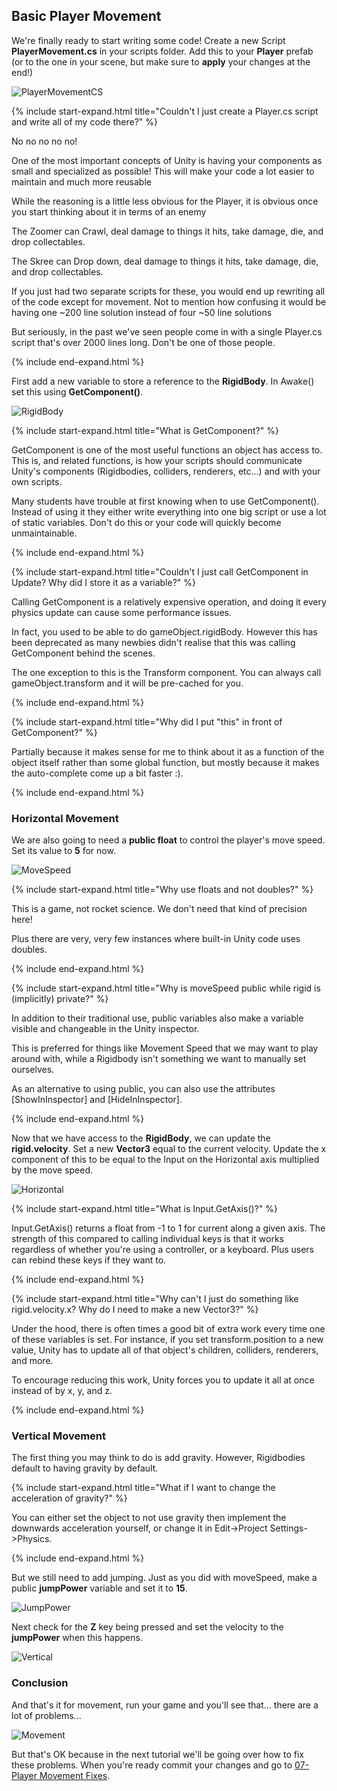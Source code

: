 ## Basic Player Movement

We're finally ready to start writing some code! Create a new Script **PlayerMovement.cs** in your scripts folder. Add this to your **Player** prefab (or to the one in your scene, but make sure to **apply** your changes at the end!)

![PlayerMovementCS](./06/PlayerMovementCS.PNG)

{% include start-expand.html title="Couldn't I just create a Player.cs script and write all of my code there?" %}
<p>No no no no no!</p>
<p>One of the most important concepts of Unity is having your components as small and specialized as possible! This will make your code a lot easier to maintain and much more reusable</p>
<p>While the reasoning is a little less obvious for the Player, it is obvious once you start thinking about it in terms of an enemy</p>
<p>The Zoomer can Crawl, deal damage to things it hits, take damage, die, and drop collectables.</p>
<p>The Skree can Drop down, deal damage to things it hits, take damage, die, and drop collectables.</p>
<p>If you just had two separate scripts for these, you would end up rewriting all of the code except for movement. Not to mention how confusing it would be having one ~200 line solution instead of four ~50 line solutions</p>
<p>But seriously, in the past we've seen people come in with a single Player.cs script that's over 2000 lines long. Don't be one of those people.</p>
{% include end-expand.html %}

First add a new variable to store a reference to the **RigidBody**. In Awake() set this using **GetComponent()**.

![RigidBody](./06/RigidBody.PNG)

{% include start-expand.html title="What is GetComponent?" %}
<p>GetComponent is one of the most useful functions an object has access to. This is, and related functions, is how your scripts should communicate Unity's components (Rigidbodies, colliders, renderers, etc...) and with your own scripts.</p>
<p>Many students have trouble at first knowing when to use GetComponent(). Instead of using it they either write everything into one big script or use a lot of static variables. Don't do this or your code will quickly become unmaintainable.</p>
{% include end-expand.html %}

{% include start-expand.html title="Couldn't I just call GetComponent in Update? Why did I store it as a variable?" %}
<p>Calling GetComponent is a relatively expensive operation, and doing it every physics update can cause some performance issues.</p>
<p>In fact, you used to be able to do gameObject.rigidBody. However this has been deprecated as many newbies didn't realise that this was calling GetComponent behind the scenes.</p>
<p>The one exception to this is the Transform component. You can always call gameObject.transform and it will be pre-cached for you.</p>
{% include end-expand.html %}

{% include start-expand.html title="Why did I put \"this\" in front of GetComponent?" %}
<p>Partially because it makes sense for me to think about it as a function of the object itself rather than some global function, but mostly because it makes the auto-complete come up a bit faster :).</p>
{% include end-expand.html %}

### Horizontal Movement

We are also going to need a **public float** to control the player's move speed. Set its value to **5** for now.

![MoveSpeed](./06/MoveSpeed.PNG)

{% include start-expand.html title="Why use floats and not doubles?" %}
<p>This is a game, not rocket science. We don't need that kind of precision here!</p>
<p>Plus there are very, very few instances where built-in Unity code uses doubles.</p>
{% include end-expand.html %}

{% include start-expand.html title="Why is moveSpeed public while rigid is (implicitly) private?" %}
<p>In addition to their traditional use, public variables also make a variable visible and changeable in the Unity inspector.</p>
<p>This is preferred for things like Movement Speed that we may want to play around with, while a Rigidbody isn't something we want to manually set ourselves.</p>
<p>As an alternative to using public, you can also use the attributes [ShowInInspector] and [HideInInspector].</p>
{% include end-expand.html %}

Now that we have access to the **RigidBody**, we can update the **rigid.velocity**. Set a new **Vector3** equal to the current velocity. Update the x component of this to be equal to the Input on the Horizontal axis multiplied by the move speed.

![Horizontal](./06/Horizontal.PNG)

{% include start-expand.html title="What is Input.GetAxis()?" %}
<p>Input.GetAxis() returns a float from -1 to 1 for current along a given axis. The strength of this compared to calling individual keys is that it works regardless of whether you're using a controller, or a keyboard. Plus users can rebind these keys if they want to.</p>
{% include end-expand.html %}

{% include start-expand.html title="Why can't I just do something like rigid.velocity.x? Why do I need to make a new Vector3?" %}
<p>Under the hood, there is often times a good bit of extra work every time one of these variables is set. For instance, if you set transform.position to a new value, Unity has to update all of that object's children, colliders, renderers, and more.</p>
<p>To encourage reducing this work, Unity forces you to update it all at once instead of by x, y, and z.</p>
{% include end-expand.html %}


### Vertical Movement

The first thing you may think to do is add gravity. However, Rigidbodies default to having gravity by default.

{% include start-expand.html title="What if I want to change the acceleration of gravity?" %}
<p>You can either set the object to not use gravity then implement the downwards acceleration yourself, or change it in Edit->Project Settings->Physics.</p>
{% include end-expand.html %}

But we still need to add jumping. Just as you did with moveSpeed, make a public **jumpPower** variable and set it to **15**.

![JumpPower](./06/JumpPower.PNG)

Next check for the **Z** key being pressed and set the velocity to the **jumpPower** when this happens.

![Vertical](./06/Vertical.PNG)

### Conclusion

And that's it for movement, run your game and you'll see that... there are a lot of problems...

![Movement](./06/Movement.GIF)

But that's OK because in the next tutorial we'll be going over how to fix these problems. When you're ready commit your changes and go to [07-Player Movement Fixes](./07-PlayerMovementFixes).